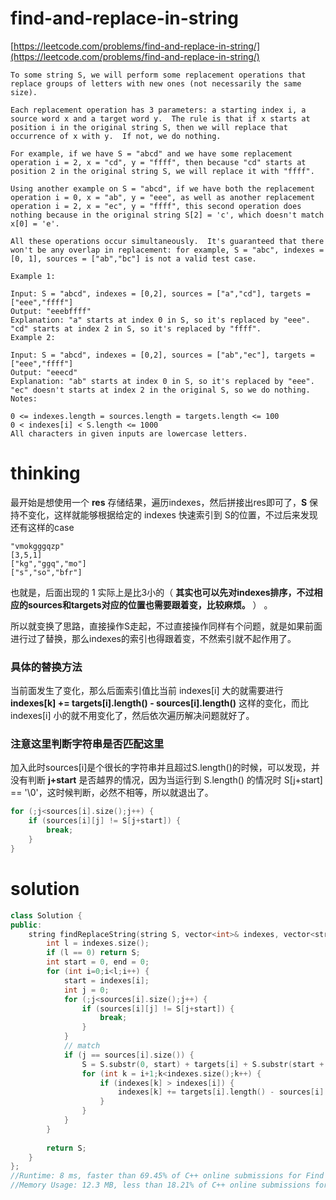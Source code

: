 # find-and-replace-in-string

[https://leetcode.com/problems/find-and-replace-in-string/](https://leetcode.com/problems/find-and-replace-in-string/)

```
To some string S, we will perform some replacement operations that replace groups of letters with new ones (not necessarily the same size).

Each replacement operation has 3 parameters: a starting index i, a source word x and a target word y.  The rule is that if x starts at position i in the original string S, then we will replace that occurrence of x with y.  If not, we do nothing.

For example, if we have S = "abcd" and we have some replacement operation i = 2, x = "cd", y = "ffff", then because "cd" starts at position 2 in the original string S, we will replace it with "ffff".

Using another example on S = "abcd", if we have both the replacement operation i = 0, x = "ab", y = "eee", as well as another replacement operation i = 2, x = "ec", y = "ffff", this second operation does nothing because in the original string S[2] = 'c', which doesn't match x[0] = 'e'.

All these operations occur simultaneously.  It's guaranteed that there won't be any overlap in replacement: for example, S = "abc", indexes = [0, 1], sources = ["ab","bc"] is not a valid test case.

Example 1:

Input: S = "abcd", indexes = [0,2], sources = ["a","cd"], targets = ["eee","ffff"]
Output: "eeebffff"
Explanation: "a" starts at index 0 in S, so it's replaced by "eee".
"cd" starts at index 2 in S, so it's replaced by "ffff".
Example 2:

Input: S = "abcd", indexes = [0,2], sources = ["ab","ec"], targets = ["eee","ffff"]
Output: "eeecd"
Explanation: "ab" starts at index 0 in S, so it's replaced by "eee". 
"ec" doesn't starts at index 2 in the original S, so we do nothing.
Notes:

0 <= indexes.length = sources.length = targets.length <= 100
0 < indexes[i] < S.length <= 1000
All characters in given inputs are lowercase letters.
```

# thinking

最开始是想使用一个 **res** 存储结果，遍历indexes，然后拼接出res即可了，**S** 保持不变化，这样就能够根据给定的 indexes 快速索引到 S的位置，不过后来发现还有这样的case

```
"vmokgggqzp"
[3,5,1]
["kg","ggq","mo"]
["s","so","bfr"]
```
也就是，后面出现的 1 实际上是比3小的（ **其实也可以先对indexes排序，不过相应的sources和targets对应的位置也需要跟着变，比较麻烦。** ） 。

所以就变换了思路，直接操作S走起，不过直接操作同样有个问题，就是如果前面进行过了替换，那么indexes的索引也得跟着变，不然索引就不起作用了。

### 具体的替换方法

当前面发生了变化，那么后面索引值比当前 indexes[i] 大的就需要进行 **indexes[k] += targets[i].length() - sources[i].length()** 这样的变化，而比 indexes[i] 小的就不用变化了，然后依次遍历解决问题就好了。

### 注意这里判断字符串是否匹配这里

加入此时sources[i]是个很长的字符串并且超过S.length()的时候，可以发现，并没有判断 **j+start** 是否越界的情况，因为当运行到 S.length() 的情况时 S[j+start] == '\0'，这时候判断，必然不相等，所以就退出了。

```c++
for (;j<sources[i].size();j++) {
    if (sources[i][j] != S[j+start]) {
        break;
    }
}
```

# solution 

```c++
class Solution {
public:
    string findReplaceString(string S, vector<int>& indexes, vector<string>& sources, vector<string>& targets) {
        int l = indexes.size();
        if (l == 0) return S;
        int start = 0, end = 0;
        for (int i=0;i<l;i++) {
            start = indexes[i];
            int j = 0;
            for (;j<sources[i].size();j++) {
                if (sources[i][j] != S[j+start]) {
                    break;
                }
            }
            // match
            if (j == sources[i].size()) {
                S = S.substr(0, start) + targets[i] + S.substr(start + sources[i].length());
                for (int k = i+1;k<indexes.size();k++) {
                    if (indexes[k] > indexes[i]) {
                        indexes[k] += targets[i].length() - sources[i].length();
                    }
                }
            }
        }
        
        return S;
    }
};
//Runtime: 8 ms, faster than 69.45% of C++ online submissions for Find And Replace in String.
//Memory Usage: 12.3 MB, less than 18.21% of C++ online submissions for Find And Replace in String.
```
